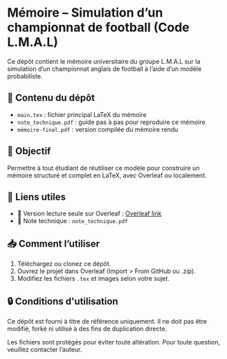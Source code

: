 # Mémoire – Simulation d’un championnat de football (Code L.M.A.L)

Ce dépôt contient le mémoire universitaire du groupe L.M.A.L sur la simulation d’un championnat anglais de football à l’aide d’un modèle probabiliste.

## 📂 Contenu du dépôt

- `main.tex` : fichier principal LaTeX du mémoire
- `note_technique.pdf` : guide pas à pas pour reproduire ce mémoire
- `mémoire-final.pdf` : version compilée du mémoire rendu

## 📘 Objectif

Permettre à tout étudiant de réutiliser ce modèle pour construire un mémoire structuré et complet en LaTeX, avec Overleaf ou localement.

## 🔗 Liens utiles

- 📄 Version lecture seule sur Overleaf : [Overleaf link](https://www.overleaf.com/read/wptfdjdspsnd)
- 🧠 Note technique : `note_technique.pdf`

## 📥 Comment l’utiliser

1. Téléchargez ou clonez ce dépôt.
2. Ouvrez le projet dans Overleaf (Import > From GitHub ou .zip).
3. Modifiez les fichiers `.tex` et images selon votre sujet.

## 🔒 Conditions d'utilisation

Ce dépôt est fourni à titre de référence uniquement. Il ne doit pas être modifié, forké ni utilisé à des fins de duplication directe.

Les fichiers sont protégés pour éviter toute altération. Pour toute question, veuillez contacter l’auteur.

